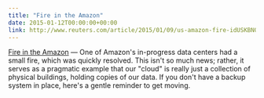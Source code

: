 ```yaml
---
title: "Fire in the Amazon"
date: 2015-01-12T00:00:00+00:00
link: http://www.reuters.com/article/2015/01/09/us-amazon-fire-idUSKBN0KI1WR20150109
---
```

[Fire in the Amazon](http://www.reuters.com/article/2015/01/09/us-amazon-fire-idUSKBN0KI1WR20150109) &mdash; 
 One of Amazon's in-progress data centers had a small fire, which was quickly resolved. This isn't so much news; rather, it serves as a pragmatic example that our "cloud" is really just a collection of physical buildings, holding copies of our data. If you don't have a backup system in place, here's a gentle reminder to get moving.
